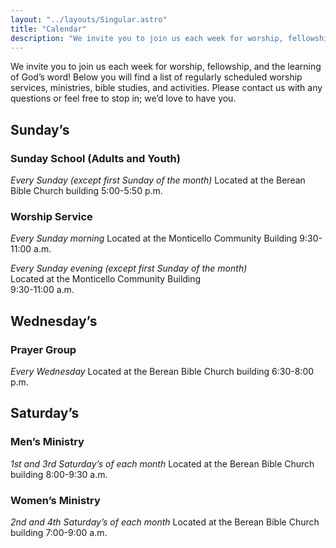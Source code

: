 ```yaml
---
layout: "../layouts/Singular.astro"
title: "Calendar"
description: "We invite you to join us each week for worship, fellowship, and the learning of God’s word!"
---
```


We invite you to join us each week for worship, fellowship, and the learning of God’s word! Below you will find a list of regularly scheduled worship services, ministries, bible studies, and activities. Please contact us with any questions or feel free to stop in; we’d love to have you.

<h2>Sunday’s</h2>  
<h3>Sunday School (Adults and Youth)</h3>  
<em>Every Sunday (except first Sunday of the month)</em>  
Located at the Berean Bible Church building  
5:00-5:50 p.m.  

<h3>Worship Service</h3>  
<em>Every Sunday morning</em>  
Located at the Monticello Community Building  
9:30-11:00 a.m.  

<em>Every Sunday evening (except first Sunday of the month)</em>  
Located at the Monticello Community Building  
9:30-11:00 a.m.  

<h2>Wednesday’s</h2>  
<h3>Prayer Group</h3>  
<em>Every Wednesday</em>  
Located at the Berean Bible Church building  
6:30-8:00 p.m.  

<h2>Saturday’s</h2>  
<h3>Men’s Ministry</h3>  
<em>1st and 3rd Saturday’s of each month</em>  
Located at the Berean Bible Church building  
8:00-9:30 a.m.  

<h3>Women’s Ministry</h3>  
<em>2nd and 4th Saturday’s of each month</em>  
Located at the Berean Bible Church building  
7:00-9:00 a.m.  
